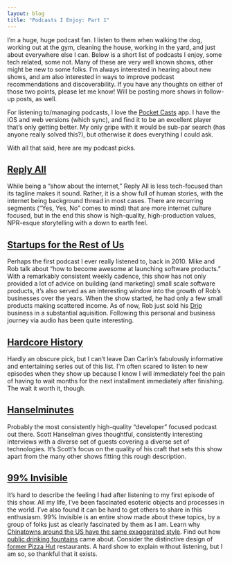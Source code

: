```yaml
---
layout: blog
title: "Podcasts I Enjoy: Part 1"
---
```


I’m a huge, huge podcast fan. I listen to them when walking the dog, working out at the gym, cleaning the house, working in the yard, and just about everywhere else I can. Below is a short list of podcasts I enjoy, some tech related, some not. Many of these are very well known shows, other might be new to some folks. I’m always interested in hearing about new shows, and am also interested in ways to improve podcast recommendations and discoverability. If you have any thoughts on either of those two points, please let me know! Will be posting more shows in follow-up posts, as well.

For listening to/managing podcasts, I love the [Pocket Casts](http://www.shiftyjelly.com/pocketcasts/) app. I have the iOS and web versions (which sync), and find it to be an excellent player that’s only getting better. My only gripe with it would be sub-par search (has anyone really solved this?), but otherwise it does everything I could ask.

With all that said, here are my podcast picks.

## [Reply All](https://gimletmedia.com/show/reply-all/)
While being a “show about the internet,” Reply All is less tech-focused than its tagline makes it sound. Rather, it is a show full of human stories, with the internet being background thread in most cases. There are recurring segments (“Yes, Yes, No” comes to mind) that are more internet culture focused, but in the end this show is high-quality, high-production values, NPR-esque storytelling with a down to earth feel. 

## [Startups for the Rest of Us](http://www.startupsfortherestofus.com/)

Perhaps the first podcast I ever really listened to, back in 2010. Mike and Rob talk about “how to become awesome at launching software products.” With a remarkably consistent weekly cadence, this show has not only provided a lot of advice on building (and marketing) small scale software products, it’s also served as an interesting window into the growth of Rob’s businesses over the years. When the show started, he had only a few small products making scattered income. As of now, Rob just sold his [Drip](https://www.drip.co/) business in a substantial aquisition. Following this personal and business journey via audio has been quite interesting.

## [Hardcore History](http://www.dancarlin.com/hardcore-history-series/)

Hardly an obscure pick, but I can’t leave Dan Carlin’s fabulously informative and entertaining series out of this list. I’m often scared to listen to new episodes when they show up because I know I will immediately feel the pain of having to wait months for the next installment immediately after finishing. The wait it worth it, though.

## [Hanselminutes](http://hanselminutes.com/)
Probably the most consistently high-quality “developer” focused podcast out there. Scott Hanselman gives thoughtful, consistently interesting interviews with a diverse set of guests covering a diverse set of technologies. It’s Scott’s focus on the quality of his craft that sets this show apart from the many other shows fitting this rough description.

## [99% Invisible](http://99percentinvisible.org/)
It’s hard to describe the feeling I had after listening to my first episode of this show. All my life, I’ve been fascinated esoteric objects and processes in the world. I’ve also found it can be hard to get others to share in this enthusiasm. 99% Invisible is an entire show made about these topics, by a group of folks just as clearly fascinated by them as I am. Learn why [Chinatowns around the US have the same exaggerated style](http://99percentinvisible.org/episode/pagodas-dragon-gates/). Find out how [public drinking fountains](http://99percentinvisible.org/episode/fountain-drinks/) came about. Consider the distinctive design of [former Pizza Hut](http://99percentinvisible.org/episode/u-t-b-a-p-h/) restaurants. A hard show to explain without listening, but I am so, so thankful that it exists.
